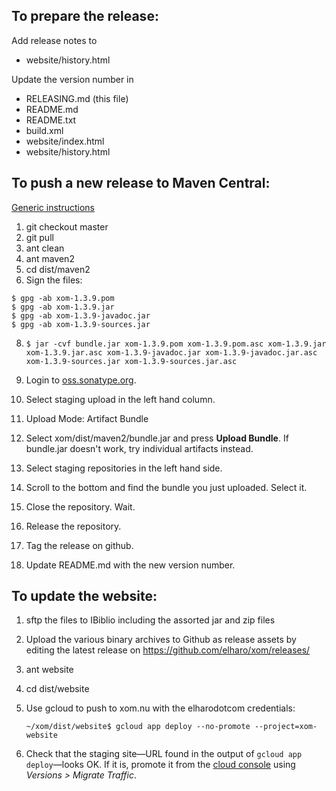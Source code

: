 
## To prepare the release:

Add release notes to 

* website/history.html

Update the version number in

* RELEASING.md (this file)
* README.md
* README.txt
* build.xml
* website/index.html
* website/history.html

## To push a new release to Maven Central:

[Generic instructions](https://central.sonatype.org/pages/manual-staging-bundle-creation-and-deployment.html)

1. git checkout master
2. git pull
3. ant clean
5. ant maven2
6. cd dist/maven2
7. Sign the files:

  ```
  $ gpg -ab xom-1.3.9.pom
  $ gpg -ab xom-1.3.9.jar
  $ gpg -ab xom-1.3.9-javadoc.jar
  $ gpg -ab xom-1.3.9-sources.jar
  ```

8. `$ jar -cvf bundle.jar xom-1.3.9.pom xom-1.3.9.pom.asc xom-1.3.9.jar xom-1.3.9.jar.asc xom-1.3.9-javadoc.jar xom-1.3.9-javadoc.jar.asc xom-1.3.9-sources.jar xom-1.3.9-sources.jar.asc`

9. Login to [oss.sonatype.org](https://oss.sonatype.org/#welcome).

10. Select staging upload in the left hand column.

11. Upload Mode: Artifact Bundle

12. Select xom/dist/maven2/bundle.jar and press **Upload Bundle**. If bundle.jar doesn't work, try individual artifacts instead. 

13. Select staging repositories in the left hand side.

14. Scroll to the bottom and find the bundle you just uploaded. Select it.

15. Close the repository. Wait.

16. Release the repository.

17. Tag the release on github.

18. Update README.md with the new version number.

## To update the website:

1. sftp the files to IBiblio including the assorted jar and zip files

2. Upload the various binary archives to Github as release assets by editing the latest release on https://github.com/elharo/xom/releases/

3. ant website

4. cd dist/website

5. Use gcloud to push to xom.nu with the elharodotcom credentials:

    `~/xom/dist/website$ gcloud app deploy --no-promote --project=xom-website`

6. Check that the staging site—URL found in the output of `gcloud app deploy`—looks OK. If it is, promote it from the [cloud console](https://console.cloud.google.com) using *Versions > Migrate Traffic*.
